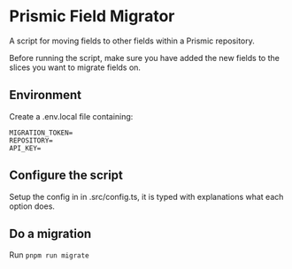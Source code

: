 # Prismic Field Migrator

A script for moving fields to other fields within a Prismic repository.

Before running the script, make sure you have added the new fields to the slices you want to migrate fields on.

## Environment

Create a .env.local file containing:

```
MIGRATION_TOKEN=
REPOSITORY=
API_KEY=
```

## Configure the script

Setup the config in in .src/config.ts, it is typed with explanations what each option does.

## Do a migration

Run `pnpm run migrate`
